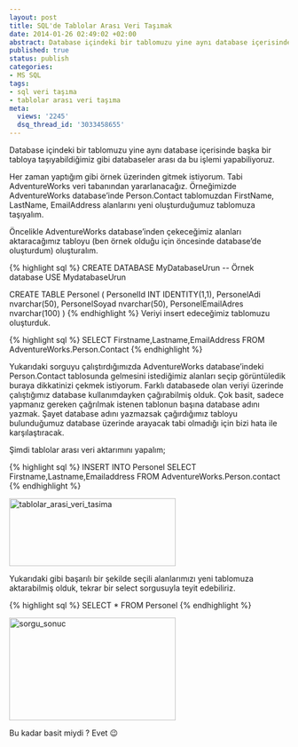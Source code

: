 ```yaml
---
layout: post
title: SQL'de Tablolar Arası Veri Taşımak
date: 2014-01-26 02:49:02 +02:00
abstract: Database içindeki bir tablomuzu yine aynı database içerisinde başka bir tabloya taşıyabildiğimiz gibi databaseler arası da bu işlemi yapabiliyoruz...
published: true
status: publish
categories:
- MS SQL
tags:
- sql veri taşıma
- tablolar arası veri taşıma
meta:
  views: '2245'
  dsq_thread_id: '3033458655'
---
```


Database içindeki bir tablomuzu yine aynı database içerisinde başka bir tabloya taşıyabildiğimiz gibi databaseler arası da bu işlemi yapabiliyoruz.

Her zaman yaptığım gibi örnek üzerinden gitmek istiyorum. Tabi AdventureWorks veri tabanından yararlanacağız. Örneğimizde AdventureWorks database’inde Person.Contact tablomuzdan FirstName, LastName, EmailAddress alanlarını yeni oluşturduğumuz tablomuza taşıyalım.

Öncelikle AdventureWorks database’inden çekeceğimiz alanları aktaracağımız tabloyu (ben örnek olduğu için öncesinde database’de oluşturdum) oluşturalım.

{% highlight sql %}
CREATE DATABASE MyDatabaseUrun -- Örnek database
USE MydatabaseUrun

CREATE TABLE Personel
(
  PersonelId INT IDENTITY(1,1),
  PersonelAdi nvarchar(50),
  PersonelSoyad nvarchar(50),
  PersonelEmailAdres nvarchar(100)
)
{% endhighlight %}
Veriyi insert edeceğimiz tablomuzu oluşturduk.

{% highlight sql %}
SELECT Firstname,Lastname,EmailAddress FROM AdventureWorks.Person.Contact
{% endhighlight %}

Yukarıdaki sorguyu çalıştırdığımızda AdventureWorks database’indeki Person.Contact tablosunda gelmesini istediğimiz alanları seçip görüntüledik buraya dikkatinizi çekmek istiyorum. Farklı databasede olan veriyi üzerinde çalıştığımız database kullanımdayken çağırabilmiş olduk. Çok basit, sadece yapmanız gereken çağrılmak istenen tablonun başına database adını yazmak. Şayet database adını yazmazsak çağırdığımız tabloyu bulunduğumuz database üzerinde arayacak tabi olmadığı için bizi hata ile karşılaştıracak.

Şimdi tablolar arası veri aktarımını yapalım;

{% highlight sql %}
INSERT INTO Personel SELECT Firstname,Lastname,Emailaddress FROM AdventureWorks.Person.contact
{% endhighlight %}

<img alt="tablolar_arasi_veri_tasima" src="{{ site.baseurl }}/assets/tablolar_arasi_veri_tasima-300x122.jpg" width="300" height="122" />

Yukarıdaki gibi başarılı bir şekilde seçili alanlarımızı yeni tablomuza aktarabilmiş olduk, tekrar bir select sorgusuyla teyit edebiliriz.

{% highlight sql %}
SELECT * FROM Personel
{% endhighlight %}

<img alt="sorgu_sonuc" src="{{ site.baseurl }}/assets/sorgu_sonuc-300x185.jpg" width="300" height="185" />

Bu kadar basit miydi ? Evet 😉
